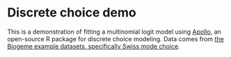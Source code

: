 # Discrete choice demo

This is a demonstration of fitting a multinomial logit model using [Apollo](http://www.apollochoicemodelling.com/), an open-source R package for discrete choice modeling. Data comes from [the Biogeme example datasets, specifically Swiss mode choice](http://biogeme.epfl.ch/data.html).
